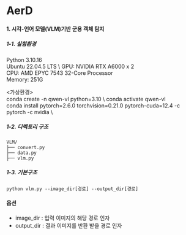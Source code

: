 # AerD
#### 1. 시각-언어 모델(VLM)기반 군용 객체 탐지
##### 1-1. 실험환경
Python 3.10.16 \
Ubuntu 22.04.5 LTS \ 
GPU: NVIDIA RTX A6000 x 2 \
CPU: AMD EPYC 7543 32-Core Processor \
Memory: 251G

<가상환경> \
conda create -n qwen-vl python=3.10 \ 
conda activate qwen-vl \
conda install pytorch=2.6.0 torchvision=0.21.0 pytorch-cuda=12.4 -c pytorch -c nvidia \

##### 1-2. 디렉토리 구조
    VLM/
    ├── convert.py
    ├── data.py
    ├── vlm.py
##### 1-3. 기본구조
    python vlm.py --image_dir[경로] --output_dir[경로]
#### 옵션
+ image_dir : 입력 이미지의 해당 경로 인자
+ output_dir : 결과 이미지를 반환 받을 경로 인자
    
